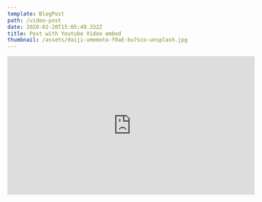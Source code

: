 ```yaml
---
template: BlogPost
path: /video-post
date: 2020-02-20T15:05:49.332Z
title: Post with Youtube Video embed
thumbnail: /assets/daiji-umemoto-f0aE-bu7sco-unsplash.jpg
---
```

<iframe width="560" height="315" src="https://www.youtube.com/embed/ZZY-Ytrw2co" frameborder="0" allow="accelerometer; autoplay; encrypted-media; gyroscope; picture-in-picture" allowfullscreen></iframe>
